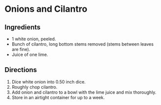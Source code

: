 Onions and Cilantro
=============

## Ingredients

* 1 white onion, peeled.
* Bunch of cilantro, long bottom stems removed (stems between leaves are fine).
* Juice of one lime.

## Directions

1. Dice white onion into 0.50 inch dice.
2. Roughly chop cilantro.
3. Add onion and cilantro to a bowl with the lime juice and mix thoroughly.
4. Store in an airtight container for up to a week.
